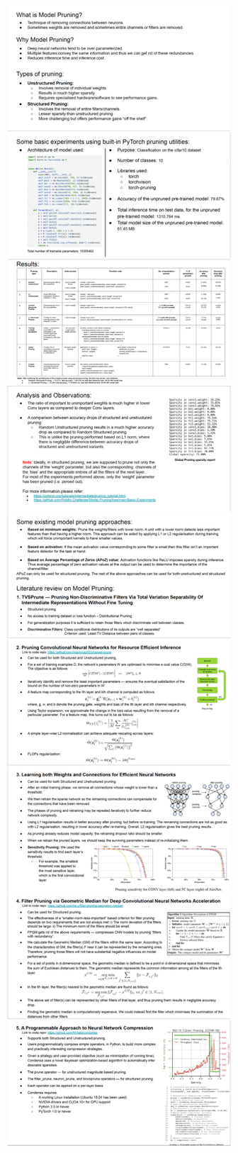 ![](images/writeup1024_1.jpg)
![](images/writeup1024_2.jpg)
![](images/writeup1024_3.jpg)
![](images/writeup1024_4.jpg)
![](images/writeup1024_5.jpg)
![](images/writeup1024_6.jpg)
![](images/writeup1024_7.jpg)
![](images/writeup1024_8.jpg)
![](images/writeup1024_9.jpg)